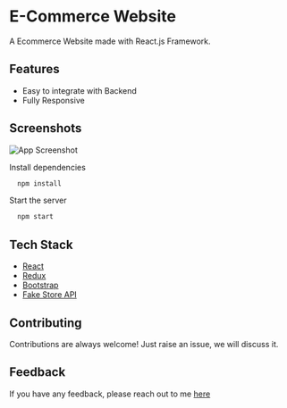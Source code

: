 # E-Commerce Website

A Ecommerce Website made with React.js Framework.




## Features

- Easy to integrate with Backend
- Fully Responsive


## Screenshots

![App Screenshot](https://i.ibb.co/fQ293tm/image.png)




Install dependencies

```bash
  npm install
```

Start the server

```bash
  npm start
```



## Tech Stack

* [React](https://reactjs.org/)
* [Redux](https://redux.js.org/)
* [Bootstrap](https://getbootstrap.com/)
* [Fake Store API](https://fakestoreapi.com/)

## Contributing

Contributions are always welcome!
Just raise an issue, we will discuss it.


## Feedback

If you have any feedback, please reach out to me [here](https://github.com/followDev)


